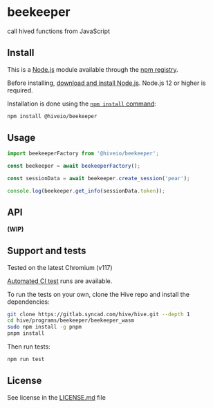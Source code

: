 # beekeeper

call hived functions from JavaScript

## Install

This is a [Node.js](https://nodejs.org/en/) module available through the
[npm registry](https://www.npmjs.com/).

Before installing, [download and install Node.js](https://nodejs.org/en/download/).
Node.js 12 or higher is required.

Installation is done using the
[`npm install` command](https://docs.npmjs.com/getting-started/installing-npm-packages-locally):

```bash
npm install @hiveio/beekeeper
```

## Usage

```js
import beekeeperFactory from '@hiveio/beekeeper';

const beekeeper = await beekeeperFactory();

const sessionData = await beekeeper.create_session('pear');

console.log(beekeeper.get_info(sessionData.token));
```

## API

**(WIP)**

## Support and tests

Tested on the latest Chromium (v117)

[Automated CI test](https://gitlab.syncad.com/hive/hive/-/pipelines) runs are available.

To run the tests on your own, clone the Hive repo and install the dependencies:

```bash
git clone https://gitlab.syncad.com/hive/hive.git --depth 1
cd hive/programs/beekeeper/beekeeper_wasm
sudo npm install -g pnpm
pnpm install
```

Then run tests:

```bash
npm run test
```

## License

See license in the [LICENSE.md](LICENSE.md) file
